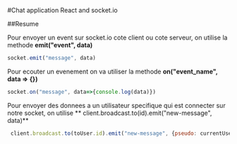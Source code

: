 #Chat application React and socket.io

##Resume

Pour envoyer un event sur socket.io cote client ou cote serveur, on utilise la methode **emit("event", data)**

```javascript
socket.emit("message", data)
```

Pour ecouter un evenement on va utiliser la methode **on("event_name", data => {})**

```javascript
socket.on("message", data=>{console.log(data)})
``` 

Pour envoyer des donnees a un utilisateur specifique qui est connecter sur notre socket, on utilise ** client.broadcast.to(id).emit("new-message", data)**

```javascript
 client.broadcast.to(toUser.id).emit("new-message", {pseudo: currentUser.pseudo, message})
``` 
